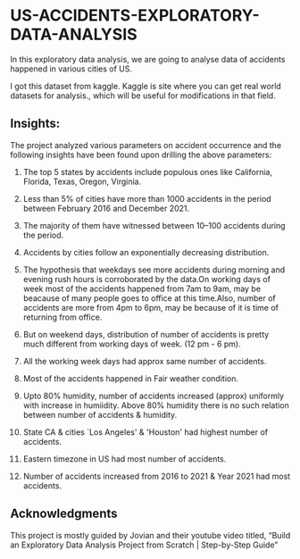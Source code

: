 # US-ACCIDENTS-EXPLORATORY-DATA-ANALYSIS
In this exploratory data analysis, we are going to analyse data of accidents happened in various cities of US.

I got this dataset from kaggle. Kaggle is site where you can get real world datasets for analysis., which will be useful for modifications in that field.
## Insights:
The project analyzed various parameters on accident occurrence and the following insights have been found upon drilling the above parameters:

1. The top 5 states by accidents include populous ones like California, Florida, Texas, Oregon, Virginia.

2. Less than 5% of cities have more than 1000 accidents in the period between February 2016 and December 2021.

3. The majority of them have witnessed between 10–100 accidents during the period.

4. Accidents by cities follow an exponentially decreasing distribution.

5. The hypothesis that weekdays see more accidents during morning and evening rush hours is corroborated by the data.On working days of week most of the accidents happened from 7am to 9am, may be beacause of many people goes to office at this time.Also, number of accidents are more from 4pm to 6pm, may be because of it is time of returning from office.

6. But on weekend days, distribution of number of accidents is pretty much different from working days of week. (12 pm - 6 pm).

7. All the working week days had approx same number of accidents.

8. Most of the accidents happened in Fair weather condition.

9. Upto 80% humidity, number of accidents increased (approx) uniformly with increase in humiidity. Above 80% humidity there is no such relation between number of accidents & humidity.

10. State CA & cities `Los Angeles' & 'Houston' had highest number of accidents.

11. Eastern timezone in US had most number of accidents.

12. Number of accidents increased from 2016 to 2021 & Year 2021 had most accidents.



## Acknowledgments
This project is mostly guided by Jovian and their youtube video titled, “Build an Exploratory Data Analysis Project from Scratch | Step-by-Step Guide”
